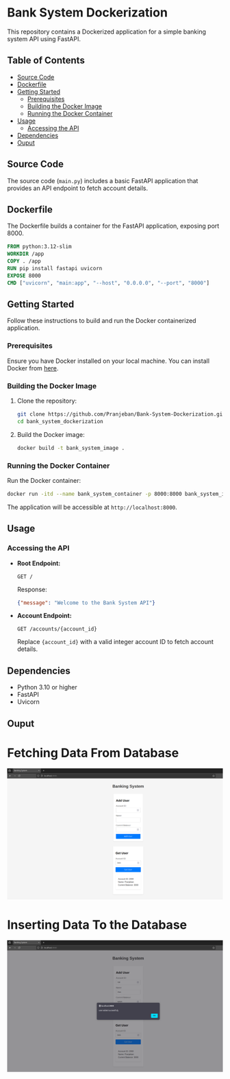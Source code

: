 # Bank System Dockerization

This repository contains a Dockerized application for a simple banking system API using FastAPI.

## Table of Contents

- [Source Code](#source-code)
- [Dockerfile](#dockerfile)
- [Getting Started](#getting-started)
  - [Prerequisites](#prerequisites)
  - [Building the Docker Image](#building-the-docker-image)
  - [Running the Docker Container](#running-the-docker-container)
- [Usage](#usage)
  - [Accessing the API](#accessing-the-api)
- [Dependencies](#dependencies)
- [Ouput](#output)

## Source Code

The source code (`main.py`) includes a basic FastAPI application that provides an API endpoint to fetch account details.

## Dockerfile

The Dockerfile builds a container for the FastAPI application, exposing port 8000.

```dockerfile
FROM python:3.12-slim
WORKDIR /app
COPY . /app
RUN pip install fastapi uvicorn
EXPOSE 8000
CMD ["uvicorn", "main:app", "--host", "0.0.0.0", "--port", "8000"]
```

## Getting Started

Follow these instructions to build and run the Docker containerized application.

### Prerequisites

Ensure you have Docker installed on your local machine. You can install Docker from [here](https://docs.docker.com/get-docker/).

### Building the Docker Image

1. Clone the repository:

   ```bash
   git clone https://github.com/Pranjeban/Bank-System-Dockerization.git
   cd bank_system_dockerization
   ```

2. Build the Docker image:

   ```bash
   docker build -t bank_system_image .
   ```

### Running the Docker Container

Run the Docker container:

```bash
docker run -itd --name bank_system_container -p 8000:8000 bank_system_image
```

The application will be accessible at `http://localhost:8000`.

## Usage

### Accessing the API

- **Root Endpoint:**

  ```http
  GET /
  ```

  Response:
  ```json
  {"message": "Welcome to the Bank System API"}
  ```

- **Account Endpoint:**

  ```http
  GET /accounts/{account_id}
  ```

  Replace `{account_id}` with a valid integer account ID to fetch account details.

## Dependencies

- Python 3.10 or higher
- FastAPI
- Uvicorn

## Ouput

# Fetching Data From Database
![Alt-text](./output_images/Screenshot%20from%202024-07-09%2021-24-27.png)

# Inserting Data To the Database 
![Alt-text](./output_images/Screenshot%20from%202024-07-09%2021-25-02.png)